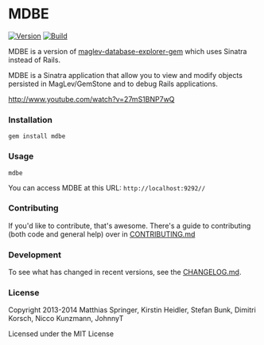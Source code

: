 # MDBE
[![Version][Version image]][Version]
[![Build][Build image]][Build]

MDBE is a version of [maglev-database-explorer-gem](maglev-database-explorer-gem)
which uses Sinatra instead of Rails.

MDBE is a Sinatra application that allow you to view and modify objects
persisted in MagLev/GemStone and to debug Rails applications.

http://www.youtube.com/watch?v=27mS1BNP7wQ


### Installation

    gem install mdbe


### Usage

    mdbe


You can access MDBE at this URL: `http://localhost:9292//`


### Contributing

If you'd like to contribute, that's awesome. There's a guide to contributing
(both code and general help) over in [CONTRIBUTING.md](CONTRIBUTING.md)


### Development

To see what has changed in recent versions, see the [CHANGELOG.md](CHANGELOG.md).


### License

Copyright 2013-2014 Matthias Springer, Kirstin Heidler, Stefan Bunk,
Dimitri Korsch, Nicco Kunzmann, JohnnyT

Licensed under the MIT License

[maglev-database-explorer-gem]: https://github.com/matthias-springer/maglev-database-explorer-gem

[Version]: https://rubygems.org/gems/mdbe
[Build]: https://travis-ci.org/johnnyt/mdbe
[Coverage]: https://coveralls.io/r/johnnyt/mdbe

[Version image]: https://badge.fury.io/rb/mdbe.png
[Build image]: https://travis-ci.org/johnnyt/mdbe.png
[Coverage image]: https://coveralls.io/repos/johnnyt/mdbe/badge.png?branch=master
